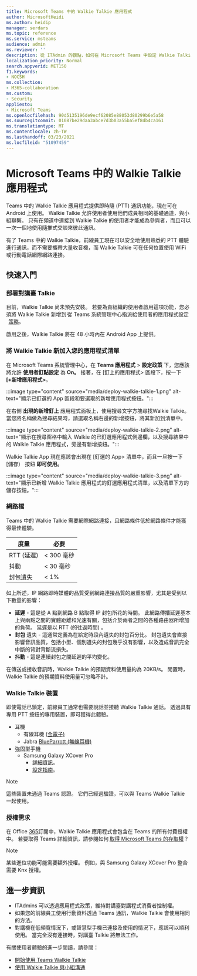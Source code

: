 ```yaml
---
title: Microsoft Teams 中的 Walkie Talkie 應用程式
author: MicrosoftHeidi
ms.author: heidip
manager: serdars
ms.topic: reference
ms.service: msteams
audience: admin
ms.reviewer: ''
description: 從 ITAdmin 的觀點，如何在 Microsoft Teams 中設定 Walkie Talkie 應用程式。
localization_priority: Normal
search.appverid: MET150
f1.keywords:
- NOCSH
ms.collection:
- M365-collaboration
ms.custom:
- Security
appliesto:
- Microsoft Teams
ms.openlocfilehash: 90d5135196de9ecf62085e88053d80299b6e5a58
ms.sourcegitcommit: 01087be29daa3abce7d3b03a55ba5ef8db4ca161
ms.translationtype: MT
ms.contentlocale: zh-TW
ms.lasthandoff: 03/23/2021
ms.locfileid: "51097459"
---
```

# <a name="walkie-talkie-app-in-microsoft-teams"></a>Microsoft Teams 中的 Walkie Talkie 應用程式

Teams 中的 Walkie Talkie 應用程式提供即時隨 (PTT) 通訊功能，現在可在 Android 上使用。 Walkie Talkie 允許使用者使用他們成員相同的基礎通道，與小組聯繫。 只有在頻道中連接到 Walkie Talkie 的使用者才能成為參與者，而且可以一次一個地使用隨推式交談來彼此通訊。

有了 Teams 中的 Walkie Talkie，前線員工現在可以安全地使用熟悉的 PTT 體驗進行通訊，而不需要攜帶大量收音機，而 Walkie Talkie 可在任何位置使用 WiFi 或行動電話網際網路連接。

## <a name="getting-started"></a>快速入門

### <a name="deploying-walkie-talkie"></a>部署對講臺 Talkie

目前，Walkie Talkie 尚未預先安裝。 若要為貴組織的使用者啟用這項功能，您必須將 Walkie Talkie 新增到 [](teams-app-setup-policies.md)從 Teams 系統管理中心指派給使用者的應用程式設定   [策略](https://admin.teams.microsoft.com/)。

啟用之後，Walkie Talkie 將在 48 小時內在 Android App 上提供。

### <a name="adding-walkie-talkie-to-your-app-list"></a>將 Walkie Talkie 新加入您的應用程式清單

在 Microsoft Teams 系統管理中心，在 **Teams 應用程式**  >  **設定政策** 下，您應該將允許 **使用者釘點設定** 為 **On。** 接著，在 [釘上的應用程式> 區段下，按一下 **[+新增應用程式>**。

:::image type="content" source="media/deploy-walkie-talkie-1.png" alt-text="顯示已釘選的 App 區段和要選取的新增應用程式按鈕。":::

在右側 **出現的新增釘上** 應用程式面板上，使用搜尋文字方塊尋找Walkie Talkie。 當您將名稱做為搜尋結果時，請選取名稱右邊的新增按鈕，將其新加到清單中。

:::image type="content" source="media/deploy-walkie-talkie-2.png" alt-text="顯示在搜尋窗格中輸入 Walkie 的已釘選應用程式側邊欄，以及搜尋結果中的 Walkie Talkie 應用程式，旁邊有新增按鈕。":::

Walkie Talkie App 現在應該會出現在 [釘選的 App> 清單中，而且一旦按一下 [儲存） 按鈕 **即可使用。**

:::image type="content" source="media/deploy-walkie-talkie-3.png" alt-text="顯示已新增 Walkie Talkie 應用程式的釘選應用程式清單，以及清單下方的儲存按鈕。":::

### <a name="network-documentation"></a>網路檔

Teams 中的 Walkie Talkie 需要網際網路連接，且網路條件低於網路條件才能獲得最佳體驗。

|度量 | 必要 |
|---|---|
|RTT (延遲)  | < 300 毫秒 |
|抖動 |< 30 毫秒 |
|封包遺失 |< 1% |

如上所述，IP 網路即時媒體的品質受到網路連接品質的嚴重影響，尤其是受到以下數量的影響：

- **延遲** - 這是從 A 點到網路 B 點取得 IP 封包所花的時間。 此網路傳播延遲基本上與兩點之間的實體距離和光速有關，包括介於兩者之間的各種路由器所增加的負荷。 延遲是以 RTT (的往返時間) 。
- **封包** 遺失 - 這通常定義為在給定時段內遺失的封包百分比。 封包遺失會直接影響音訊品質，包括小型、個別遺失的封包幾乎沒有影響，以及造成音訊完全中斷的背對背斷流損失。
- **抖動** - 這是連續封包之間延遲的平均變化。

在傳送或接收音訊時，Walkie Talkie 的預期資料使用量約為 20KB/s。 閒置時，Walkie Talkie 的預期資料使用量可忽略不計。

### <a name="walkie-talkie-devices"></a>Walkie Talkie 裝置

即使電話已鎖定，前線員工通常也需要說話並接聽 Walkie Talkie 通話。 透過具有專用 PTT 按鈕的專用裝置，即可獲得此體驗。

- 耳機
  - 有線耳機 ([金電子) ](https://www.kleinelectronics.com/poc-accessories/mtwt/)
  - Jabra [BlueParrott (無線耳機) ](https://www.blueparrott.com/microsoft-teams-walkie-talkie)
- 強固型手機
  - Samsung Galaxy XCover Pro
    - [詳細資訊](https://www.samsung.com/us/business/products/mobile/phones/galaxy-xcover-pro/)。
    - [設定指南](https://docs.samsungknox.com/admin/knox-service-plugin/intune-teams.htm)。

> [!NOTE]
> 這些裝置未通過 Teams 認證。 它們已經過驗證，可以與 Teams Walkie Talkie 一起使用。

### <a name="license-requirements"></a>授權需求

在 Office [365](/office365/servicedescriptions/teams-service-description)訂閱中，Walkie Talkie 應用程式會包含在 Teams 的所有付費授權中。 若要取得 Teams 詳細資訊，請參閱如何 [取得 Microsoft Teams 的存取權](https://support.office.com/article/fc7f1634-abd3-4f26-a597-9df16e4ca65b)？

> [!NOTE]
> 某些進位功能可能需要額外授權。 例如，與 Samsung Galaxy XCover Pro 整合需要 Knx 授權。

## <a name="further-information"></a>進一步資訊

- ITAdmins 可以透過應用程式政策，維持對講臺對講程式消費者控制權。
- 如果您的前線員工使用行動資料透過 Teams 通訊，Walkie Talkie 會使用相同的方法。
- 對講機在低頻寬情況下，或智慧型手機已連接及使用的情況下，應該可以順利使用。 當完全沒有連接時，對講臺 Talkie 將無法工作。

有關使用者體驗的進一步閱讀，請參閱：

- [開始使用 Teams Walkie Talkie](https://support.microsoft.com/office/get-started-with-teams-walkie-talkie-25bdc3d5-bbb2-41b7-89bf-650fae0c8e0c)
- [使用 Walkie Talkie 與小組溝通](https://support.microsoft.com/office/communicate-with-your-team-in-walkie-talkie-e4342550-5516-4451-b9ec-93166b60f8a4)